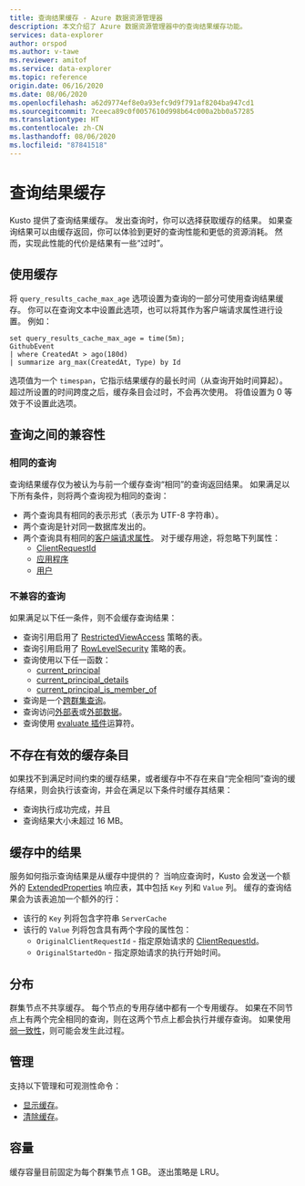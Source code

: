 ```yaml
---
title: 查询结果缓存 - Azure 数据资源管理器
description: 本文介绍了 Azure 数据资源管理器中的查询结果缓存功能。
services: data-explorer
author: orspod
ms.author: v-tawe
ms.reviewer: amitof
ms.service: data-explorer
ms.topic: reference
origin.date: 06/16/2020
ms.date: 08/06/2020
ms.openlocfilehash: a62d9774ef8e0a93efc9d9f791af8204ba947cd1
ms.sourcegitcommit: 7ceeca89c0f0057610d998b64c000a2bb0a57285
ms.translationtype: HT
ms.contentlocale: zh-CN
ms.lasthandoff: 08/06/2020
ms.locfileid: "87841518"
---
```

# <a name="query-results-cache"></a>查询结果缓存

Kusto 提供了查询结果缓存。 发出查询时，你可以选择获取缓存的结果。 如果查询结果可以由缓存返回，你可以体验到更好的查询性能和更低的资源消耗。 然而，实现此性能的代价是结果有一些“过时”。

## <a name="use-the-cache"></a>使用缓存

将 `query_results_cache_max_age` 选项设置为查询的一部分可使用查询结果缓存。 你可以在查询文本中设置此选项，也可以将其作为客户端请求属性进行设置。 例如：

```kusto
set query_results_cache_max_age = time(5m);
GithubEvent
| where CreatedAt > ago(180d)
| summarize arg_max(CreatedAt, Type) by Id
```

选项值为一个 `timespan`，它指示结果缓存的最长时间（从查询开始时间算起）。 超过所设置的时间跨度之后，缓存条目会过时，不会再次使用。 将值设置为 0 等效于不设置此选项。

## <a name="compatibility-between-queries"></a>查询之间的兼容性

### <a name="identical-queries"></a>相同的查询

查询结果缓存仅为被认为与前一个缓存查询“相同”的查询返回结果。 如果满足以下所有条件，则将两个查询视为相同的查询：

* 两个查询具有相同的表示形式（表示为 UTF-8 字符串）。
* 两个查询是针对同一数据库发出的。
* 两个查询具有相同的[客户端请求属性](../api/netfx/request-properties.md)。 对于缓存用途，将忽略下列属性：
   * [ClientRequestId](../api/netfx/request-properties.md#the-clientrequestid-x-ms-client-request-id-named-property)
   * [应用程序](../api/netfx/request-properties.md#the-application-x-ms-app-named-property)
   * [用户](../api/netfx/request-properties.md#the-user-x-ms-user-named-property)

### <a name="incompatible-queries"></a>不兼容的查询

如果满足以下任一条件，则不会缓存查询结果：
 
* 查询引用启用了 [RestrictedViewAccess](../management/restrictedviewaccesspolicy.md) 策略的表。
* 查询引用启用了 [RowLevelSecurity](../management/rowlevelsecuritypolicy.md) 策略的表。
* 查询使用以下任一函数：
    * [current_principal](current-principalfunction.md)
    * [current_principal_details](current-principal-detailsfunction.md)
    * [current_principal_is_member_of](current-principal-ismemberoffunction.md)
* 查询是一个[跨群集查询](cross-cluster-or-database-queries.md)。
* 查询访问[外部表](schema-entities/externaltables.md)或[外部数据](externaldata-operator.md)。
* 查询使用 [evaluate 插件](evaluateoperator.md)运算符。

## <a name="no-valid-cache-entry"></a>不存在有效的缓存条目

如果找不到满足时间约束的缓存结果，或者缓存中不存在来自“完全相同”查询的缓存结果，则会执行该查询，并会在满足以下条件时缓存其结果： 

* 查询执行成功完成，并且
* 查询结果大小未超过 16 MB。

## <a name="results-from-the-cache"></a>缓存中的结果

服务如何指示查询结果是从缓存中提供的？
当响应查询时，Kusto 会发送一个额外的 [ExtendedProperties](../api/rest/response.md) 响应表，其中包括 `Key` 列和 `Value` 列。
缓存的查询结果会为该表追加一个额外的行：
* 该行的 `Key` 列将包含字符串 `ServerCache`
* 该行的 `Value` 列将包含具有两个字段的属性包：
   * `OriginalClientRequestId` - 指定原始请求的 [ClientRequestId](../api/netfx/request-properties.md#the-clientrequestid-x-ms-client-request-id-named-property)。
   * `OriginalStartedOn` - 指定原始请求的执行开始时间。

## <a name="distribution"></a>分布

群集节点不共享缓存。 每个节点的专用存储中都有一个专用缓存。 如果在不同节点上有两个完全相同的查询，则在这两个节点上都会执行并缓存查询。 如果使用[弱一致性](../concepts/queryconsistency.md)，则可能会发生此过程。

## <a name="management"></a>管理

支持以下管理和可观测性命令：

* [显示缓存](../management/show-query-results-cache-command.md)。
* [清除缓存](../management/clear-query-results-cache-command.md)。

## <a name="capacity"></a>容量

缓存容量目前固定为每个群集节点 1 GB。
逐出策略是 LRU。
